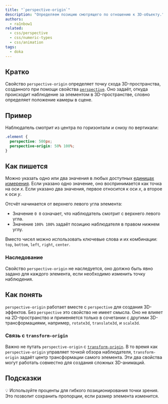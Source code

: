 ```yaml
---
title: "`perspective-origin`"
description: "Определяем позицию смотрящего по отношению к 3D-объекту."
authors:
  - ra1nbow1
related:
  - css/perspective
  - css/numeric-types
  - css/animation
tags:
  - doka
---
```


## Кратко

Свойство `perspective-origin` определяет точку схода 3D-пространства, созданного при помощи свойства [`perspective`](/css/perspective/). Оно задаёт, откуда происходит наблюдение за элементом в 3D-пространстве, словно определяет положение камеры в сцене.

## Пример

Наблюдатель смотрит из центра по горизонтали и снизу по вертикали:

```css
.element {
  perspective: 500px;
  perspective-origin: 50% 100%;
}
```

## Как пишется

Можно указать одно или два значения в любых доступных [единицах измерения](/css/numeric-types/). Если указано одно значение, оно воспринимается как точка на оси _x_. Если указано два значения, первое относится к оси _x_, а второе к оси _y_.

Отсчёт начинается от верхнего левого угла элемента:

- Значение `0 0` означает, что наблюдатель смотрит с верхнего левого угла.
- Значение `100% 100%` задаёт позицию наблюдателя в правом нижнем углу.

Вместо чисел можно использовать ключевые слова и их комбинации: `top`, `bottom`, `left`, `right`, `center`.

### Наследование

Свойство `perspective-origin` не наследуется, оно должно быть явно задано для каждого элемента, если необходимо изменить точку наблюдения.

## Как понять

`perspective-origin` работает вместе с `perspective` для создания 3D-эффектов. Без `perspective` это свойство не имеет смысла. Оно не влияет на 2D-пространство и применяется только в сочетании с другими 3D-трансформациями, например, `rotate3d`, `translate3d`, и `scale3d`.

### Связь с `transform-origin`

Важно не путать `perspective-origin` с [`transform-origin`](/css/transform-origin/). В то время как `perspective-origin` управляет точкой обзора наблюдателя, `transform-origin` задаёт центр трансформации самого элемента. Эти два свойства могут работать совместно для создания сложных 3D-анимаций.

## Подсказки

💡 Используйте проценты для гибкого позиционирования точки зрения. Это позволит сохранить пропорции, если размер элемента изменится.
